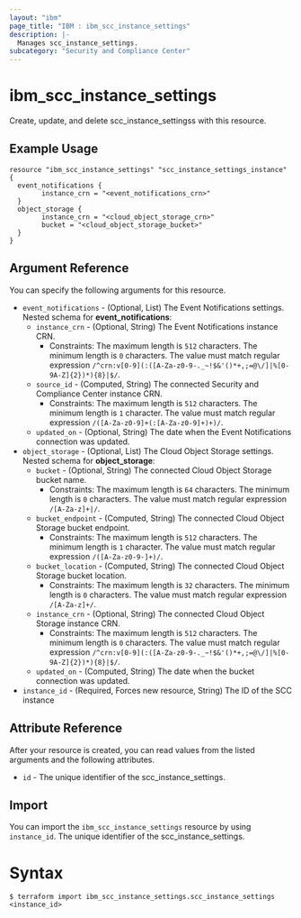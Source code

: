 ```yaml
---
layout: "ibm"
page_title: "IBM : ibm_scc_instance_settings"
description: |-
  Manages scc_instance_settings.
subcategory: "Security and Compliance Center"
---
```


# ibm_scc_instance_settings

Create, update, and delete scc_instance_settingss with this resource.

## Example Usage

```hcl
resource "ibm_scc_instance_settings" "scc_instance_settings_instance" {
  event_notifications {
		instance_crn = "<event_notifications_crn>"
  }
  object_storage {
		instance_crn = "<cloud_object_storage_crn>"
		bucket = "<cloud_object_storage_bucket>"
  }
}
```

## Argument Reference

You can specify the following arguments for this resource.

* `event_notifications` - (Optional, List) The Event Notifications settings.
Nested schema for **event_notifications**:
	* `instance_crn` - (Optional, String) The Event Notifications instance CRN.
	  * Constraints: The maximum length is `512` characters. The minimum length is `0` characters. The value must match regular expression `/^crn:v[0-9](:([A-Za-z0-9-._~!$&'()*+,;=@\/]|%[0-9A-Z]{2})*){8}|$/`.
	* `source_id` - (Computed, String) The connected Security and Compliance Center instance CRN.
	  * Constraints: The maximum length is `512` characters. The minimum length is `1` character. The value must match regular expression `/([A-Za-z0-9]+(:[A-Za-z0-9]+)+)/`.
	* `updated_on` - (Optional, String) The date when the Event Notifications connection was updated.
* `object_storage` - (Optional, List) The Cloud Object Storage settings.
Nested schema for **object_storage**:
	* `bucket` - (Optional, String) The connected Cloud Object Storage bucket name.
	  * Constraints: The maximum length is `64` characters. The minimum length is `0` characters. The value must match regular expression `/[A-Za-z]+|/`.
	* `bucket_endpoint` - (Computed, String) The connected Cloud Object Storage bucket endpoint.
	  * Constraints: The maximum length is `512` characters. The minimum length is `1` character. The value must match regular expression `/([A-Za-z0-9-]+)/`.
	* `bucket_location` - (Computed, String) The connected Cloud Object Storage bucket location.
	  * Constraints: The maximum length is `32` characters. The minimum length is `0` characters. The value must match regular expression `/[A-Za-z]+/`.
	* `instance_crn` - (Optional, String) The connected Cloud Object Storage instance CRN.
	  * Constraints: The maximum length is `512` characters. The minimum length is `0` characters. The value must match regular expression `/^crn:v[0-9](:([A-Za-z0-9-._~!$&'()*+,;=@\/]|%[0-9A-Z]{2})*){8}|$/`.
	* `updated_on` - (Computed, String) The date when the bucket connection was updated.
* `instance_id` - (Required, Forces new resource, String) The ID of the SCC instance

## Attribute Reference

After your resource is created, you can read values from the listed arguments and the following attributes.

* `id` - The unique identifier of the scc_instance_settings.

## Import

You can import the `ibm_scc_instance_settings` resource by using `instance_id`. The unique identifier of the scc_instance_settings.

# Syntax
```
$ terraform import ibm_scc_instance_settings.scc_instance_settings <instance_id>
```
